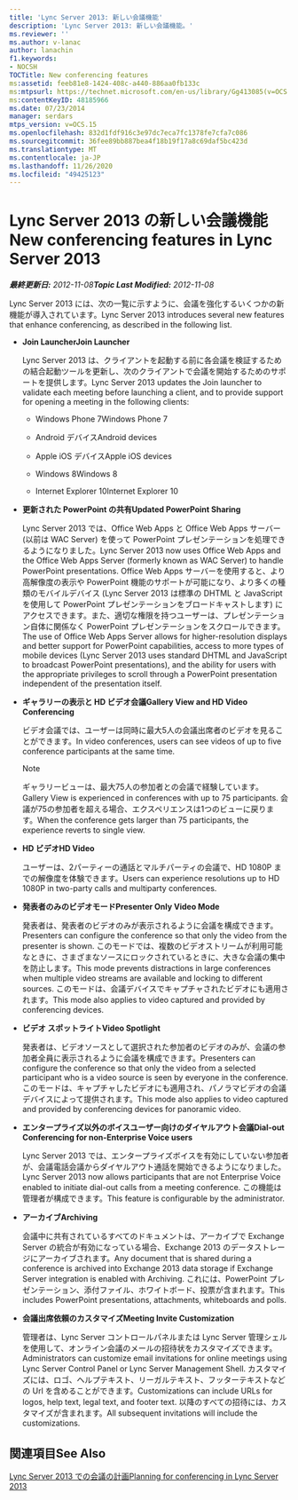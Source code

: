 ```yaml
---
title: 'Lync Server 2013: 新しい会議機能'
description: 'Lync Server 2013: 新しい会議機能。'
ms.reviewer: ''
ms.author: v-lanac
author: lanachin
f1.keywords:
- NOCSH
TOCTitle: New conferencing features
ms:assetid: feeb81e8-1424-408c-a440-886aa0fb133c
ms:mtpsurl: https://technet.microsoft.com/en-us/library/Gg413085(v=OCS.15)
ms:contentKeyID: 48185966
ms.date: 07/23/2014
manager: serdars
mtps_version: v=OCS.15
ms.openlocfilehash: 832d1fdf916c3e97dc7eca7fc1378fe7cfa7c086
ms.sourcegitcommit: 36fee89bb887bea4f18b19f17a8c69daf5bc423d
ms.translationtype: MT
ms.contentlocale: ja-JP
ms.lasthandoff: 11/26/2020
ms.locfileid: "49425123"
---
```

# <a name="new-conferencing-features-in-lync-server-2013"></a><span data-ttu-id="32a09-103">Lync Server 2013 の新しい会議機能</span><span class="sxs-lookup"><span data-stu-id="32a09-103">New conferencing features in Lync Server 2013</span></span>

<div data-xmlns="http://www.w3.org/1999/xhtml">

<div class="topic" data-xmlns="http://www.w3.org/1999/xhtml" data-msxsl="urn:schemas-microsoft-com:xslt" data-cs="https://msdn.microsoft.com/">

<div data-asp="https://msdn2.microsoft.com/asp">



</div>

<div id="mainSection">

<div id="mainBody"><span data-ttu-id="32a09-104">

<span> </span></span><span class="sxs-lookup"><span data-stu-id="32a09-104">

<span> </span></span></span>

<span data-ttu-id="32a09-105">_**最終更新日:** 2012-11-08_</span><span class="sxs-lookup"><span data-stu-id="32a09-105">_**Topic Last Modified:** 2012-11-08_</span></span>

<span data-ttu-id="32a09-106">Lync Server 2013 には、次の一覧に示すように、会議を強化するいくつかの新機能が導入されています。</span><span class="sxs-lookup"><span data-stu-id="32a09-106">Lync Server 2013 introduces several new features that enhance conferencing, as described in the following list.</span></span>

  - <span data-ttu-id="32a09-107">**Join Launcher**</span><span class="sxs-lookup"><span data-stu-id="32a09-107">**Join Launcher**</span></span>
    
    <span data-ttu-id="32a09-108">Lync Server 2013 は、クライアントを起動する前に各会議を検証するための結合起動ツールを更新し、次のクライアントで会議を開始するためのサポートを提供します。</span><span class="sxs-lookup"><span data-stu-id="32a09-108">Lync Server 2013 updates the Join launcher to validate each meeting before launching a client, and to provide support for opening a meeting in the following clients:</span></span>
    
      - <span data-ttu-id="32a09-109">Windows Phone 7</span><span class="sxs-lookup"><span data-stu-id="32a09-109">Windows Phone 7</span></span>
    
      - <span data-ttu-id="32a09-110">Android デバイス</span><span class="sxs-lookup"><span data-stu-id="32a09-110">Android devices</span></span>
    
      - <span data-ttu-id="32a09-111">Apple iOS デバイス</span><span class="sxs-lookup"><span data-stu-id="32a09-111">Apple iOS devices</span></span>
    
      - <span data-ttu-id="32a09-112">Windows 8</span><span class="sxs-lookup"><span data-stu-id="32a09-112">Windows 8</span></span>
    
      - <span data-ttu-id="32a09-113">Internet Explorer 10</span><span class="sxs-lookup"><span data-stu-id="32a09-113">Internet Explorer 10</span></span>

  - <span data-ttu-id="32a09-114">**更新された PowerPoint の共有**</span><span class="sxs-lookup"><span data-stu-id="32a09-114">**Updated PowerPoint Sharing**</span></span>
    
    <span data-ttu-id="32a09-115">Lync Server 2013 では、Office Web Apps と Office Web Apps サーバー (以前は WAC Server) を使って PowerPoint プレゼンテーションを処理できるようになりました。</span><span class="sxs-lookup"><span data-stu-id="32a09-115">Lync Server 2013 now uses Office Web Apps and the Office Web Apps Server (formerly known as WAC Server) to handle PowerPoint presentations.</span></span> <span data-ttu-id="32a09-116">Office Web Apps サーバーを使用すると、より高解像度の表示や PowerPoint 機能のサポートが可能になり、より多くの種類のモバイルデバイス (Lync Server 2013 は標準の DHTML と JavaScript を使用して PowerPoint プレゼンテーションをブロードキャストします) にアクセスできます。また、適切な権限を持つユーザーは、プレゼンテーション自体に関係なく PowerPoint プレゼンテーションをスクロールできます。</span><span class="sxs-lookup"><span data-stu-id="32a09-116">The use of Office Web Apps Server allows for higher-resolution displays and better support for PowerPoint capabilities, access to more types of mobile devices (Lync Server 2013 uses standard DHTML and JavaScript to broadcast PowerPoint presentations), and the ability for users with the appropriate privileges to scroll through a PowerPoint presentation independent of the presentation itself.</span></span>

  - <span data-ttu-id="32a09-117">**ギャラリーの表示と HD ビデオ会議**</span><span class="sxs-lookup"><span data-stu-id="32a09-117">**Gallery View and HD Video Conferencing**</span></span>
    
    <span data-ttu-id="32a09-118">ビデオ会議では、ユーザーは同時に最大5人の会議出席者のビデオを見ることができます。</span><span class="sxs-lookup"><span data-stu-id="32a09-118">In video conferences, users can see videos of up to five conference participants at the same time.</span></span>
    
    <div>
    

    > [!NOTE]  
    > <span data-ttu-id="32a09-119">ギャラリービューは、最大75人の参加者との会議で経験しています。</span><span class="sxs-lookup"><span data-stu-id="32a09-119">Gallery View is experienced in conferences with up to 75 participants.</span></span> <span data-ttu-id="32a09-120">会議が75の参加者を超える場合、エクスペリエンスは1つのビューに戻ります。</span><span class="sxs-lookup"><span data-stu-id="32a09-120">When the conference gets larger than 75 participants, the experience reverts to single view.</span></span>

    
    </div>

  - <span data-ttu-id="32a09-121">**HD ビデオ**</span><span class="sxs-lookup"><span data-stu-id="32a09-121">**HD Video**</span></span>
    
    <span data-ttu-id="32a09-122">ユーザーは、2パーティーの通話とマルチパーティの会議で、HD 1080P までの解像度を体験できます。</span><span class="sxs-lookup"><span data-stu-id="32a09-122">Users can experience resolutions up to HD 1080P in two-party calls and multiparty conferences.</span></span>

  - <span data-ttu-id="32a09-123">**発表者のみのビデオモード**</span><span class="sxs-lookup"><span data-stu-id="32a09-123">**Presenter Only Video Mode**</span></span>
    
    <span data-ttu-id="32a09-124">発表者は、発表者のビデオのみが表示されるように会議を構成できます。</span><span class="sxs-lookup"><span data-stu-id="32a09-124">Presenters can configure the conference so that only the video from the presenter is shown.</span></span> <span data-ttu-id="32a09-125">このモードでは、複数のビデオストリームが利用可能なときに、さまざまなソースにロックされているときに、大きな会議の集中を防止します。</span><span class="sxs-lookup"><span data-stu-id="32a09-125">This mode prevents distractions in large conferences when multiple video streams are available and locking to different sources.</span></span> <span data-ttu-id="32a09-126">このモードは、会議デバイスでキャプチャされたビデオにも適用されます。</span><span class="sxs-lookup"><span data-stu-id="32a09-126">This mode also applies to video captured and provided by conferencing devices.</span></span>

  - <span data-ttu-id="32a09-127">**ビデオ スポットライト**</span><span class="sxs-lookup"><span data-stu-id="32a09-127">**Video Spotlight**</span></span>
    
    <span data-ttu-id="32a09-128">発表者は、ビデオソースとして選択された参加者のビデオのみが、会議の参加者全員に表示されるように会議を構成できます。</span><span class="sxs-lookup"><span data-stu-id="32a09-128">Presenters can configure the conference so that only the video from a selected participant who is a video source is seen by everyone in the conference.</span></span> <span data-ttu-id="32a09-129">このモードは、キャプチャしたビデオにも適用され、パノラマビデオの会議デバイスによって提供されます。</span><span class="sxs-lookup"><span data-stu-id="32a09-129">This mode also applies to video captured and provided by conferencing devices for panoramic video.</span></span>

  - <span data-ttu-id="32a09-130">**エンタープライズ以外のボイスユーザー向けのダイヤルアウト会議**</span><span class="sxs-lookup"><span data-stu-id="32a09-130">**Dial-out Conferencing for non-Enterprise Voice users**</span></span>
    
    <span data-ttu-id="32a09-131">Lync Server 2013 では、エンタープライズボイスを有効にしていない参加者が、会議電話会議からダイヤルアウト通話を開始できるようになりました。</span><span class="sxs-lookup"><span data-stu-id="32a09-131">Lync Server 2013 now allows participants that are not Enterprise Voice enabled to initiate dial-out calls from a meeting conference.</span></span> <span data-ttu-id="32a09-132">この機能は管理者が構成できます。</span><span class="sxs-lookup"><span data-stu-id="32a09-132">This feature is configurable by the administrator.</span></span>

  - <span data-ttu-id="32a09-133">**アーカイブ**</span><span class="sxs-lookup"><span data-stu-id="32a09-133">**Archiving**</span></span>
    
    <span data-ttu-id="32a09-134">会議中に共有されているすべてのドキュメントは、アーカイブで Exchange Server の統合が有効になっている場合、Exchange 2013 のデータストレージにアーカイブされます。</span><span class="sxs-lookup"><span data-stu-id="32a09-134">Any document that is shared during a conference is archived into Exchange 2013 data storage if Exchange Server integration is enabled with Archiving.</span></span> <span data-ttu-id="32a09-135">これには、PowerPoint プレゼンテーション、添付ファイル、ホワイトボード、投票が含まれます。</span><span class="sxs-lookup"><span data-stu-id="32a09-135">This includes PowerPoint presentations, attachments, whiteboards and polls.</span></span>

  - <span data-ttu-id="32a09-136">**会議出席依頼のカスタマイズ**</span><span class="sxs-lookup"><span data-stu-id="32a09-136">**Meeting Invite Customization**</span></span>
    
    <span data-ttu-id="32a09-137">管理者は、Lync Server コントロールパネルまたは Lync Server 管理シェルを使用して、オンライン会議のメールの招待状をカスタマイズできます。</span><span class="sxs-lookup"><span data-stu-id="32a09-137">Administrators can customize email invitations for online meetings using Lync Server Control Panel or Lync Server Management Shell.</span></span> <span data-ttu-id="32a09-138">カスタマイズには、ロゴ、ヘルプテキスト、リーガルテキスト、フッターテキストなどの Url を含めることができます。</span><span class="sxs-lookup"><span data-stu-id="32a09-138">Customizations can include URLs for logos, help text, legal text, and footer text.</span></span> <span data-ttu-id="32a09-139">以降のすべての招待には、カスタマイズが含まれます。</span><span class="sxs-lookup"><span data-stu-id="32a09-139">All subsequent invitations will include the customizations.</span></span>

<div>

## <a name="see-also"></a><span data-ttu-id="32a09-140">関連項目</span><span class="sxs-lookup"><span data-stu-id="32a09-140">See Also</span></span>


[<span data-ttu-id="32a09-141">Lync Server 2013 での会議の計画</span><span class="sxs-lookup"><span data-stu-id="32a09-141">Planning for conferencing in Lync Server 2013</span></span>](lync-server-2013-planning-for-conferencing.md)  
  

<span data-ttu-id="32a09-142"></div>

</div>

<span> </span>

</div>

</div>

</span><span class="sxs-lookup"><span data-stu-id="32a09-142"></div>

</div>

<span> </span>

</div>

</div>

</span></span></div>

